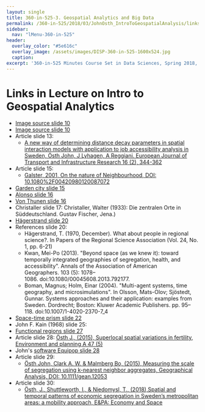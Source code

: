 ```yaml
---
layout: single
title: 360-in-525-3. Geospatial Analytics and Big Data
permalink: /360-in-525/2018/03/JohnOsth_IntroToGeospatialAnalysis/linksInLecture/
sidebar:
  nav: "lMenu-360-in-525"
header:
  overlay_color: "#5e616c"
  overlay_image: /assets/images/DISP-360-in-525-1600x524.jpg
  caption: 
excerpt: '360-in-525 Minutes Course Set in Data Sciences, Spring 2018, Uppsala -- Learn data sciences from domain experts and its mathematical foundations while getting your hands dirty with real data.<br /><br /><br />{::nomarkdown}<iframe style="display: inline-block;" src="https://ghbtns.com/github-btn.html?user=lamastex&repo=scalable-data-science&type=star&count=true&size=large" frameborder="0" scrolling="0" width="160px" height="30px"></iframe> <iframe style="display: inline-block;" src="https://ghbtns.com/github-btn.html?user=lamastex&repo=scalable-data-science&type=fork&count=true&size=large" frameborder="0" scrolling="0" width="158px" height="30px"></iframe>{:/nomarkdown}'
---
```


# Links in Lecture on Intro to Geospatial Analytics

- [Image source slide 10](https://upload.wikimedia.org/wikipedia/commons/e/e9/Stockholms-stadshus-fran-sodermalm.jpg)
- [Image source slide 10](https://upload.wikimedia.org/wikipedia/commons/thumb/4/40/Svenska_fj%C3%A4llen_-_panoramio.jpg/320px-Svenska_fj%C3%A4llen_-_panoramio.jpg)
- Article slide 13:
  - [A new way of determining distance decay parameters in spatial interaction models with application to job accessibility analysis in Sweden, Östh John, J Lyhagen, A Reggiani. European Journal of Transport and Infrastructure Research 16 (2), 344-362](http://www.diva-portal.org/smash/get/diva2:912729/FULLTEXT01.pdf)
- Article slide 15: 
  - [Galster, 2001, On the nature of Neighbourhood, DOI: 10.1080%2F00420980120087072](https://www.researchgate.net/profile/George_Galster2/publication/247043318_On_the_Nature_of_Neighbourhood/links/5694235c08ae3ad8e33b63ee/On-the-Nature-of-Neighbourhood.pdf)
- [Garden city slide 15](https://en.wikipedia.org/wiki/Garden_city_movement)
- [Alonso slide 16](https://en.wikipedia.org/wiki/Bid_rent_theory)
- [Von Thunen slide 16](https://en.wikipedia.org/wiki/Concentric_zone_model)
- Christaller slide 17: Christaller, Walter (1933): Die zentralen Orte in Süddeutschland. Gustav Fischer, Jena.)
- [Hägerstrand slide 20](https://en.wikipedia.org/wiki/Time_geography)
- References slide 20: 
  - Hägerstrand, T. (1970, December). What about people in regional science?. In Papers of the Regional Science Association (Vol. 24, No. 1, pp. 6-21)
  - Kwan, Mei-Po (2013). "Beyond space (as we knew it): toward temporally integrated geographies of segregation, health, and accessibility". Annals of the Association of American Geographers. 103 (5): 1078–1086. doi:10.1080/00045608.2013.792177.
  - Boman, Magnus; Holm, Einar (2004). "Multi-agent systems, time geography, and microsimulations". In Olsson, Mats-Olov; Sjöstedt, Gunnar. Systems approaches and their application: examples from Sweden. Dordrecht; Boston: Kluwer Academic Publishers. pp. 95–118. doi:10.1007/1-4020-2370-7_4
- [Space-time prism slide 22](https://upload.wikimedia.org/wikipedia/commons/e/e4/Sample_of_time_geographical_description.png)
- John F. Kain (1968) slide 25:
- [Functional regions slide 27](https://www.scb.se/hitta-statistik/statistik-efter-amne/arbetsmarknad/sysselsattning-forvarvsarbete-och-arbetstider/registerbaserad-arbetsmarknadsstatistik-rams/produktrelaterat/Fordjupad-information/lokala-arbetsmarknader-la/)
- Article slide 28: [Östh J., (2015), Superlocal spatial variations in fertility, Environment and planning A 47 (5)](http://journals.sagepub.com/doi/pdf/10.1177/0308518X15592299)
- John's [software Equipop slide 28](http://equipop.kultgeog.uu.se/)
- Article slide 29:
  - [Östh John, Clark A. W. & Malmberg Bo, (2015), Measuring the scale of segregation using k-nearest neighbor aggregates, Geographical Analysis, DOI: 10.1111/gean.12053](https://cloudfront.escholarship.org/dist/prd/content/qt9t57n6dk/qt9t57n6dk.pdf)
- Article slide 30: 
  - [Östh, J., Shuttleworth, I., & Niedomysl, T., (2018),Spatial and temporal patterns of economic segregation in Sweden’s metropolitan areas: a mobility approach, E&PA: Economy and Space](https://doi.org/10.1177/0308518X18763167)

